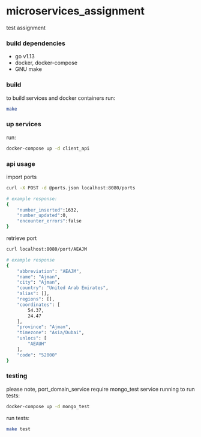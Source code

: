 # microservices_assignment

test assignment


### build dependencies

* go v1.13
* docker, docker-compose
* GNU make

### build

to build services and docker containers run:
```sh
make
```

### up services

run:
```sh
docker-compose up -d client_api
```

### api usage

import ports
```sh
curl -X POST -d @ports.json localhost:8080/ports

# example response:
{
    "number_inserted":1632,
    "number_updated":0,
    "encounter_errors":false
}
```

retrieve port
```sh
curl localhost:8080/port/AEAJM

# example response
{
    "abbreviation": "AEAJM",
    "name": "Ajman",
    "city": "Ajman",
    "country": "United Arab Emirates",
    "alias": [],
    "regions": [],
    "coordinates": [
        54.37,
        24.47
    ],
    "province": "Ajman",
    "timezone": "Asia/Dubai",
    "unlocs": [
        "AEAUH"
    ],
    "code": "52000"
}
```

### testing

please note, port_domain_service require mongo_test service running to run tests:
```sh
docker-compose up -d mongo_test
``` 

run tests:
```sh
make test
```
